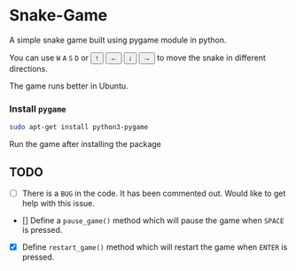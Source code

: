 # Snake-Game
 A simple snake game built using pygame module in python.<br>

 You can use `W` `A` `S` `D` or <button>&uarr;</button> <button>&larr;</button> <button>&darr;</button> <button>&rarr;</button> to move the snake in different directions.
 
 The game runs better in Ubuntu.<br>
### Install `pygame`
 ```bash
 sudo apt-get install python3-pygame
 ```
 Run the game after installing the package


## TODO<br>
- [ ] There is a `BUG` in the code. It has been commented out. Would like to get help with this issue.
- [] Define a `pause_game()` method which will pause the game when `SPACE` is pressed.
- [x] Define `restart_game()` method which will restart the game when `ENTER` is pressed.